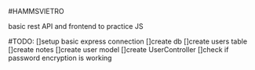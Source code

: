 #HAMMSVIETRO

basic rest API and frontend to practice JS

#TODO:
[]setup basic express connection
[]create db
[]create users table
[]create notes
[]create user model
[]create UserController
[]check if password encryption is working
